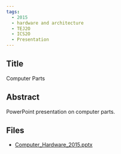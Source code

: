 ```yaml
---
tags:
  - 2015
  - hardware and architecture
  - TEJ2O
  - ICS2O
  - Presentation
---
```

    
## Title

Computer Parts

## Abstract

PowerPoint presentation on computer parts.


## Files

- [Computer_Hardware_2015.pptx](https://www.russellgordon.ca/acse/cemc-cse-resources/resources/2015/Marta_Gjiri/Computer_Hardware_2015.pptx)
